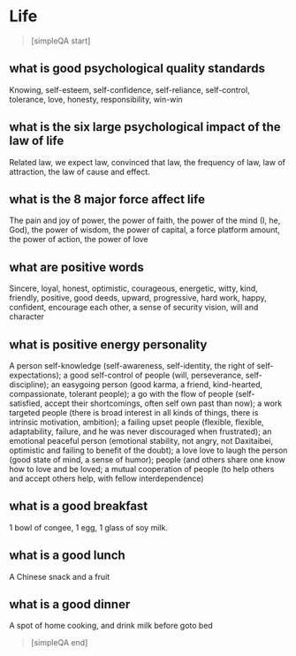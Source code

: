 # Life


> [simpleQA start]

## what is good psychological quality standards
Knowing, self-esteem, self-confidence, self-reliance, self-control, tolerance, love, honesty, responsibility, win-win

## what is the six large psychological impact of the law of life
Related law, we expect law, convinced that law, the frequency of law, law of attraction, the law of cause and effect.

## what is the 8 major force affect life
The pain and joy of power, the power of faith, the power of the mind (I, he, God), the power of wisdom, the power of capital, a force platform amount, the power of action, the power of love

## what are positive words
Sincere, loyal, honest, optimistic, courageous, energetic, witty, kind, friendly, positive, good deeds, upward, progressive, hard work, happy, confident, encourage each other, a sense of security vision, will and character

## what is positive energy personality
A person self-knowledge (self-awareness, self-identity, the right of self-expectations); a good self-control of people (will, perseverance, self-discipline); an easygoing person (good karma, a friend, kind-hearted, compassionate, tolerant people); a go with the flow of people (self-satisfied, accept their shortcomings, often self own past than now); a work targeted people (there is broad interest in all kinds of things, there is intrinsic motivation, ambition); a failing upset people (flexible, flexible, adaptability, failure, and he was never discouraged when frustrated); an emotional peaceful person (emotional stability, not angry, not Daxitaibei, optimistic and failing to benefit of the doubt); a love love to laugh the person (good state of mind, a sense of humor); people (and others share one know how to love and be loved; a mutual cooperation of people (to help others and accept others help, with fellow interdependence)

## what is a good breakfast
1 bowl of congee, 1 egg, 1 glass of soy milk.

## what is a good lunch
A Chinese snack and a fruit

## what is a good dinner
A spot of home cooking, and drink milk before goto bed

> [simpleQA end]

